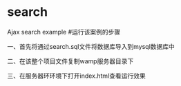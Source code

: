 # search
Ajax search example
#运行该案例的步骤

一、首先将通过search.sql文件将数据库导入到mysql数据库中

二、在该整个项目文件复制wamp服务器目录下

三、在服务器环环境下打开index.html查看运行效果
